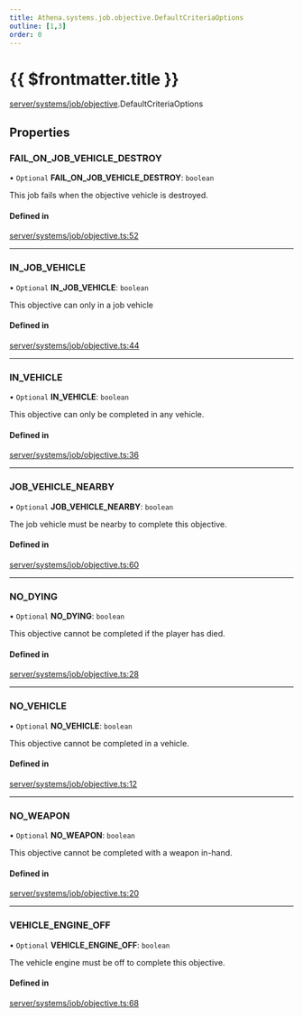 ```yaml
---
title: Athena.systems.job.objective.DefaultCriteriaOptions
outline: [1,3]
order: 0
---
```


# {{ $frontmatter.title }}


[server/systems/job/objective](../modules/server_systems_job_objective.md).DefaultCriteriaOptions

## Properties

### FAIL\_ON\_JOB\_VEHICLE\_DESTROY

• `Optional` **FAIL\_ON\_JOB\_VEHICLE\_DESTROY**: `boolean`

This job fails when the objective vehicle is destroyed.

#### Defined in

[server/systems/job/objective.ts:52](https://github.com/Stuyk/altv-athena/blob/cdad41b/src/core/server/systems/job/objective.ts#L52)

___

### IN\_JOB\_VEHICLE

• `Optional` **IN\_JOB\_VEHICLE**: `boolean`

This objective can only in a job vehicle

#### Defined in

[server/systems/job/objective.ts:44](https://github.com/Stuyk/altv-athena/blob/cdad41b/src/core/server/systems/job/objective.ts#L44)

___

### IN\_VEHICLE

• `Optional` **IN\_VEHICLE**: `boolean`

This objective can only be completed in any vehicle.

#### Defined in

[server/systems/job/objective.ts:36](https://github.com/Stuyk/altv-athena/blob/cdad41b/src/core/server/systems/job/objective.ts#L36)

___

### JOB\_VEHICLE\_NEARBY

• `Optional` **JOB\_VEHICLE\_NEARBY**: `boolean`

The job vehicle must be nearby to complete this objective.

#### Defined in

[server/systems/job/objective.ts:60](https://github.com/Stuyk/altv-athena/blob/cdad41b/src/core/server/systems/job/objective.ts#L60)

___

### NO\_DYING

• `Optional` **NO\_DYING**: `boolean`

This objective cannot be completed if the player has died.

#### Defined in

[server/systems/job/objective.ts:28](https://github.com/Stuyk/altv-athena/blob/cdad41b/src/core/server/systems/job/objective.ts#L28)

___

### NO\_VEHICLE

• `Optional` **NO\_VEHICLE**: `boolean`

This objective cannot be completed in a vehicle.

#### Defined in

[server/systems/job/objective.ts:12](https://github.com/Stuyk/altv-athena/blob/cdad41b/src/core/server/systems/job/objective.ts#L12)

___

### NO\_WEAPON

• `Optional` **NO\_WEAPON**: `boolean`

This objective cannot be completed with a weapon in-hand.

#### Defined in

[server/systems/job/objective.ts:20](https://github.com/Stuyk/altv-athena/blob/cdad41b/src/core/server/systems/job/objective.ts#L20)

___

### VEHICLE\_ENGINE\_OFF

• `Optional` **VEHICLE\_ENGINE\_OFF**: `boolean`

The vehicle engine must be off to complete this objective.

#### Defined in

[server/systems/job/objective.ts:68](https://github.com/Stuyk/altv-athena/blob/cdad41b/src/core/server/systems/job/objective.ts#L68)
